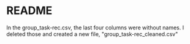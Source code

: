 # README

In the group_task-rec.csv, the last four columns were without names. I deleted those and created a new file, "group_task-rec_cleaned.csv"
